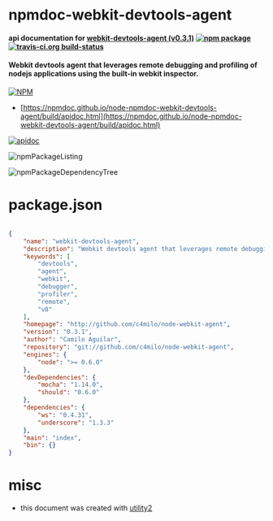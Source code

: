 # npmdoc-webkit-devtools-agent

#### api documentation for  [webkit-devtools-agent (v0.3.1)](http://github.com/c4milo/node-webkit-agent)  [![npm package](https://img.shields.io/npm/v/npmdoc-webkit-devtools-agent.svg?style=flat-square)](https://www.npmjs.org/package/npmdoc-webkit-devtools-agent) [![travis-ci.org build-status](https://api.travis-ci.org/npmdoc/node-npmdoc-webkit-devtools-agent.svg)](https://travis-ci.org/npmdoc/node-npmdoc-webkit-devtools-agent)

#### Webkit devtools agent that leverages remote debugging and profiling of nodejs applications using the built-in webkit inspector.

[![NPM](https://nodei.co/npm/webkit-devtools-agent.png?downloads=true&downloadRank=true&stars=true)](https://www.npmjs.com/package/webkit-devtools-agent)

- [https://npmdoc.github.io/node-npmdoc-webkit-devtools-agent/build/apidoc.html](https://npmdoc.github.io/node-npmdoc-webkit-devtools-agent/build/apidoc.html)

[![apidoc](https://npmdoc.github.io/node-npmdoc-webkit-devtools-agent/build/screenCapture.buildCi.browser.%252Ftmp%252Fbuild%252Fapidoc.html.png)](https://npmdoc.github.io/node-npmdoc-webkit-devtools-agent/build/apidoc.html)

![npmPackageListing](https://npmdoc.github.io/node-npmdoc-webkit-devtools-agent/build/screenCapture.npmPackageListing.svg)

![npmPackageDependencyTree](https://npmdoc.github.io/node-npmdoc-webkit-devtools-agent/build/screenCapture.npmPackageDependencyTree.svg)



# package.json

```json

{
    "name": "webkit-devtools-agent",
    "description": "Webkit devtools agent that leverages remote debugging and profiling of nodejs applications using the built-in webkit inspector.",
    "keywords": [
        "devtools",
        "agent",
        "webkit",
        "debugger",
        "profiler",
        "remote",
        "v8"
    ],
    "homepage": "http://github.com/c4milo/node-webkit-agent",
    "version": "0.3.1",
    "author": "Camilo Aguilar",
    "repository": "git://github.com/c4milo/node-webkit-agent",
    "engines": {
        "node": ">= 0.6.0"
    },
    "devDependencies": {
        "mocha": "1.14.0",
        "should": "0.6.0"
    },
    "dependencies": {
        "ws": "0.4.31",
        "underscore": "1.3.3"
    },
    "main": "index",
    "bin": {}
}
```



# misc
- this document was created with [utility2](https://github.com/kaizhu256/node-utility2)
